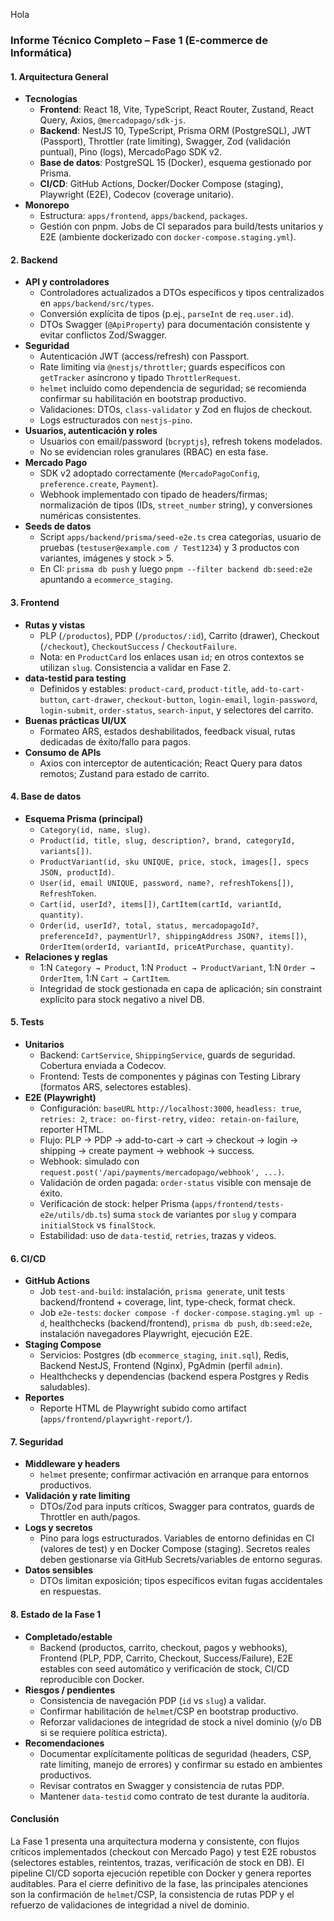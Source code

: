 Hola

### Informe Técnico Completo – Fase 1 (E-commerce de Informática)

#### 1. Arquitectura General
- **Tecnologías**
  - **Frontend**: React 18, Vite, TypeScript, React Router, Zustand, React Query, Axios, `@mercadopago/sdk-js`.
  - **Backend**: NestJS 10, TypeScript, Prisma ORM (PostgreSQL), JWT (Passport), Throttler (rate limiting), Swagger, Zod (validación puntual), Pino (logs), MercadoPago SDK v2.
  - **Base de datos**: PostgreSQL 15 (Docker), esquema gestionado por Prisma.
  - **CI/CD**: GitHub Actions, Docker/Docker Compose (staging), Playwright (E2E), Codecov (coverage unitario).
- **Monorepo**
  - Estructura: `apps/frontend`, `apps/backend`, `packages`.
  - Gestión con pnpm. Jobs de CI separados para build/tests unitarios y E2E (ambiente dockerizado con `docker-compose.staging.yml`).

#### 2. Backend
- **API y controladores**
  - Controladores actualizados a DTOs específicos y tipos centralizados en `apps/backend/src/types`.
  - Conversión explícita de tipos (p.ej., `parseInt` de `req.user.id`).
  - DTOs Swagger (`@ApiProperty`) para documentación consistente y evitar conflictos Zod/Swagger.
- **Seguridad**
  - Autenticación JWT (access/refresh) con Passport.
  - Rate limiting via `@nestjs/throttler`; guards específicos con `getTracker` asíncrono y tipado `ThrottlerRequest`.
  - `helmet` incluido como dependencia de seguridad; se recomienda confirmar su habilitación en bootstrap productivo.
  - Validaciones: DTOs, `class-validator` y Zod en flujos de checkout.
  - Logs estructurados con `nestjs-pino`.
- **Usuarios, autenticación y roles**
  - Usuarios con email/password (`bcryptjs`), refresh tokens modelados.
  - No se evidencian roles granulares (RBAC) en esta fase.
- **Mercado Pago**
  - SDK v2 adoptado correctamente (`MercadoPagoConfig`, `preference.create`, `Payment`).
  - Webhook implementado con tipado de headers/firmas; normalización de tipos (IDs, `street_number` string), y conversiones numéricas consistentes.
- **Seeds de datos**
  - Script `apps/backend/prisma/seed-e2e.ts` crea categorías, usuario de pruebas (`testuser@example.com / Test1234`) y 3 productos con variantes, imágenes y stock > 5.
  - En CI: `prisma db push` y luego `pnpm --filter backend db:seed:e2e` apuntando a `ecommerce_staging`.

#### 3. Frontend
- **Rutas y vistas**
  - PLP (`/productos`), PDP (`/productos/:id`), Carrito (drawer), Checkout (`/checkout`), `CheckoutSuccess` / `CheckoutFailure`.
  - Nota: en `ProductCard` los enlaces usan `id`; en otros contextos se utilizan `slug`. Consistencia a validar en Fase 2.
- **data-testid para testing**
  - Definidos y estables: `product-card`, `product-title`, `add-to-cart-button`, `cart-drawer`, `checkout-button`, `login-email`, `login-password`, `login-submit`, `order-status`, `search-input`, y selectores del carrito.
- **Buenas prácticas UI/UX**
  - Formateo ARS, estados deshabilitados, feedback visual, rutas dedicadas de éxito/fallo para pagos.
- **Consumo de APIs**
  - Axios con interceptor de autenticación; React Query para datos remotos; Zustand para estado de carrito.

#### 4. Base de datos
- **Esquema Prisma (principal)**
  - `Category(id, name, slug)`.
  - `Product(id, title, slug, description?, brand, categoryId, variants[])`.
  - `ProductVariant(id, sku UNIQUE, price, stock, images[], specs JSON, productId)`.
  - `User(id, email UNIQUE, password, name?, refreshTokens[])`, `RefreshToken`.
  - `Cart(id, userId?, items[])`, `CartItem(cartId, variantId, quantity)`.
  - `Order(id, userId?, total, status, mercadopagoId?, preferenceId?, paymentUrl?, shippingAddress JSON?, items[])`, `OrderItem(orderId, variantId, priceAtPurchase, quantity)`.
- **Relaciones y reglas**
  - 1:N `Category → Product`, 1:N `Product → ProductVariant`, 1:N `Order → OrderItem`, 1:N `Cart → CartItem`.
  - Integridad de stock gestionada en capa de aplicación; sin constraint explícito para stock negativo a nivel DB.

#### 5. Tests
- **Unitarios**
  - Backend: `CartService`, `ShippingService`, guards de seguridad. Cobertura enviada a Codecov.
  - Frontend: Tests de componentes y páginas con Testing Library (formatos ARS, selectores estables).
- **E2E (Playwright)**
  - Configuración: `baseURL` `http://localhost:3000`, `headless: true`, `retries: 2`, `trace: on-first-retry`, `video: retain-on-failure`, reporter HTML.
  - Flujo: PLP → PDP → add-to-cart → cart → checkout → login → shipping → create payment → webhook → success.
  - Webhook: simulado con `request.post('/api/payments/mercadopago/webhook', ...)`.
  - Validación de orden pagada: `order-status` visible con mensaje de éxito.
  - Verificación de stock: helper Prisma (`apps/frontend/tests-e2e/utils/db.ts`) suma `stock` de variantes por `slug` y compara `initialStock` vs `finalStock`.
  - Estabilidad: uso de `data-testid`, `retries`, trazas y videos.

#### 6. CI/CD
- **GitHub Actions**
  - Job `test-and-build`: instalación, `prisma generate`, unit tests backend/frontend + coverage, lint, type-check, format check.
  - Job `e2e-tests`: `docker compose -f docker-compose.staging.yml up -d`, healthchecks (backend/frontend), `prisma db push`, `db:seed:e2e`, instalación navegadores Playwright, ejecución E2E.
- **Staging Compose**
  - Servicios: Postgres (db `ecommerce_staging`, `init.sql`), Redis, Backend NestJS, Frontend (Nginx), PgAdmin (perfil `admin`).
  - Healthchecks y dependencias (backend espera Postgres y Redis saludables).
- **Reportes**
  - Reporte HTML de Playwright subido como artifact (`apps/frontend/playwright-report/`).

#### 7. Seguridad
- **Middleware y headers**
  - `helmet` presente; confirmar activación en arranque para entornos productivos.
- **Validación y rate limiting**
  - DTOs/Zod para inputs críticos, Swagger para contratos, guards de Throttler en auth/pagos.
- **Logs y secretos**
  - Pino para logs estructurados. Variables de entorno definidas en CI (valores de test) y en Docker Compose (staging). Secretos reales deben gestionarse vía GitHub Secrets/variables de entorno seguras.
- **Datos sensibles**
  - DTOs limitan exposición; tipos específicos evitan fugas accidentales en respuestas.

#### 8. Estado de la Fase 1
- **Completado/estable**
  - Backend (productos, carrito, checkout, pagos y webhooks), Frontend (PLP, PDP, Carrito, Checkout, Success/Failure), E2E estables con seed automático y verificación de stock, CI/CD reproducible con Docker.
- **Riesgos / pendientes**
  - Consistencia de navegación PDP (`id` vs `slug`) a validar.
  - Confirmar habilitación de `helmet`/CSP en bootstrap productivo.
  - Reforzar validaciones de integridad de stock a nivel dominio (y/o DB si se requiere política estricta).
- **Recomendaciones**
  - Documentar explícitamente políticas de seguridad (headers, CSP, rate limiting, manejo de errores) y confirmar su estado en ambientes productivos.
  - Revisar contratos en Swagger y consistencia de rutas PDP.
  - Mantener `data-testid` como contrato de test durante la auditoría.

#### Conclusión
La Fase 1 presenta una arquitectura moderna y consistente, con flujos críticos implementados (checkout con Mercado Pago) y test E2E robustos (selectores estables, reintentos, trazas, verificación de stock en DB). El pipeline CI/CD soporta ejecución repetible con Docker y genera reportes auditables. Para el cierre definitivo de la fase, las principales atenciones son la confirmación de `helmet`/CSP, la consistencia de rutas PDP y el refuerzo de validaciones de integridad a nivel de dominio.


